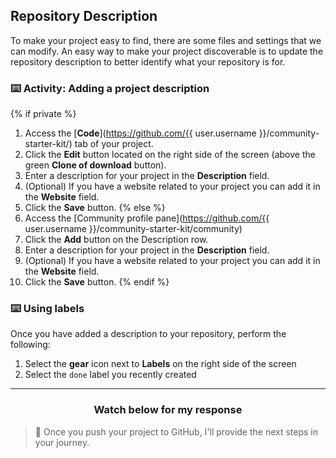 ## Repository Description

To make your project easy to find, there are some files and settings that we can modify. An easy way to make your project discoverable is to update the repository description to better identify what your repository is for.

### :keyboard: Activity: Adding a project description

{% if private %}
1. Access the [**Code**](https://github.com/{{ user.username }}/community-starter-kit/) tab of your project.
1. Click the **Edit** button located on the right side of the screen (above the green **Clone of download** button).
1. Enter a description for your project in the **Description** field.
1. (Optional) If you have a website related to your project you can add it in the **Website** field.
1. Click the **Save** button.
{% else %}
1. Access the [Community profile pane](https://github.com/{{ user.username }}/community-starter-kit/community)
1. Click the **Add** button on the Description row.
1. Enter a description for your project in the **Description** field.
1. (Optional) If you have a website related to your project you can add it in the **Website** field.
1. Click the **Save** button.
{% endif %}

### :keyboard: Using labels

Once you have added a description to your repository, perform the following:

1. Select the **gear** icon next to **Labels** on the right side of the screen
1. Select the `done` label you recently created

<hr>
<h3 align="center">Watch below for my response</h3>

> :robot: Once you push your project to GitHub, I'll provide the next steps in your journey.
